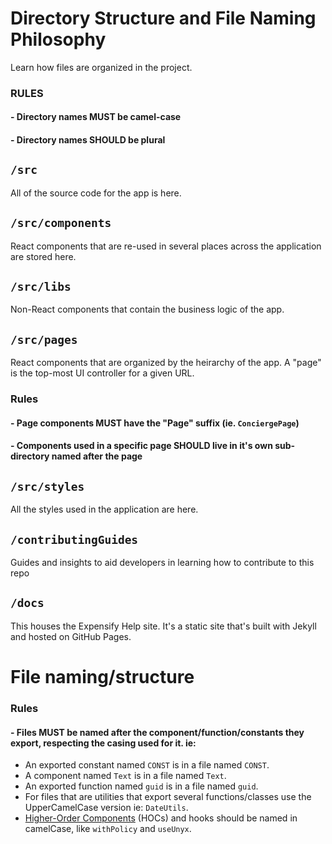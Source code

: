 # Directory Structure and File Naming Philosophy
Learn how files are organized in the project.

### RULES
#### - Directory names MUST be camel-case
#### - Directory names SHOULD be plural

## `/src`
All of the source code for the app is here.

## `/src/components`
React components that are re-used in several places across the application are stored here.

## `/src/libs`
Non-React components that contain the business logic of the app.

## `/src/pages`
React components that are organized by the heirarchy of the app. A "page" is the top-most UI controller for a given URL.

### Rules
#### - Page components MUST have the "Page" suffix (ie. `ConciergePage`)
#### - Components used in a specific page SHOULD live in it's own sub-directory named after the page

## `/src/styles`
All the styles used in the application are here.

## `/contributingGuides`
Guides and insights to aid developers in learning how to contribute to this repo

## `/docs`
This houses the Expensify Help site. It's a static site that's built with Jekyll and hosted on GitHub Pages.

# File naming/structure

### Rules
#### - Files MUST be named after the component/function/constants they export, respecting the casing used for it. ie:

- An exported constant named `CONST` is in a file named `CONST`.
- A component named `Text` is in a file named `Text`.
- An exported function named `guid` is in a file named `guid`.
- For files that are utilities that export several functions/classes use the UpperCamelCase version ie: `DateUtils`.
- [Higher-Order Components](https://reactjs.org/docs/higher-order-components.html) (HOCs) and hooks should be named in camelCase, like `withPolicy` and `useUnyx`.

